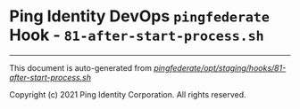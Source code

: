 
# Ping Identity DevOps `pingfederate` Hook - `81-after-start-process.sh`

---
This document is auto-generated from _[pingfederate/opt/staging/hooks/81-after-start-process.sh](https://github.com/pingidentity/pingidentity-docker-builds/blob/master/pingfederate/opt/staging/hooks/81-after-start-process.sh)_

Copyright (c) 2021 Ping Identity Corporation. All rights reserved.
